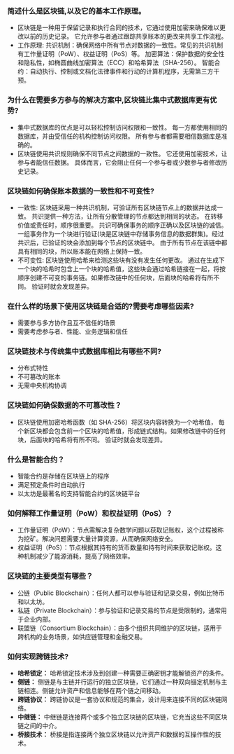 
### 简述什么是区块链,以及它的基本工作原理。

- 区块链是一种用于保留记录和执行合同的技术，它通过使用加密来确保难以更改以前的历史记录。 它允许参与者通过跟踪共享账本的更改来共享工作流程。
- 工作原理: 
  共识机制：确保网络中所有节点对数据的一致性。常见的共识机制有工作量证明（PoW）、权益证明（PoS）等。
  加密算法：保护数据的安全性和隐私性，如椭圆曲线加密算法（ECC）和哈希算法（SHA-256）。
  智能合约：自动执行、控制或文档化法律事件和行动的计算机程序，无需第三方干预。

### 为什么在需要多方参与的解决方案中,区块链比集中式数据库更有优势?

- 集中式数据库的优点是可以轻松控制访问权限和一致性。 每一方都使用相同的数据库，并由受信任的机构控制访问权限。 所有参与者都需要相信数据库是准确的。
- 区块链使用共识规则确保不同节点之间数据的一致性。 它还使用加密技术，让参与者能信任数据。 具体而言，它会阻止任何一个参与者或少数参与者修改历史记录。

### 区块链如何确保账本数据的一致性和不可变性?

- 一致性: 区块链采用一种共识机制，可验证所有区块链节点上的数据并达成一致。 共识提供一种方法，让所有分散管理的节点都达到相同的状态。 在转移价值或责任时，顺序很重要。 共识可确保事务的顺序正确以及区块链的诚信。一组事务作为一个块进行验证(块是区块链中存储事务信息的数据群集)。经过共识后，已验证的块会添加到每个节点的区块链中。 由于所有节点在该链中都具有相同的块，所以账本能在网络上保持一致。
- 不可变性: 区块链使用哈希来检测这些块有没有发生任何更改。 通过在生成下一个块的哈希时包含上一个块的哈希值，这些块会通过哈希链接在一起，将按顺序创建不可变的事务链。如果修改链中的任何块，后面块的哈希将有所不同。 验证时就会发现差异。

### 在什么样的场景下使用区块链是合适的?需要考虑哪些因素?

- 需要参与多方协作且互不信任的场景
- 需要考虑参与者、性能、业务逻辑和信任

### 区块链技术与传统集中式数据库相比有哪些不同?

- 分布式特性
- 不可篡改的账本
- 无需中央机构协调

### 区块链如何确保数据的不可篡改性？

- 区块链使用加密哈希函数（如 SHA-256）将区块内容转换为一个哈希值， 每个新区块都会包含前一个区块的哈希值，形成链式结构。如果修改链中的任何块，后面块的哈希将有所不同。 验证时就会发现差异。

### 什么是智能合约？

- 智能合约是存储在区块链上的程序
- 满足预定条件时自动执行
- 以太坊是最著名的支持智能合约的区块链平台

### 如何解释工作量证明（PoW）和权益证明（PoS）？

- 工作量证明（PoW）：节点需解决复杂数学问题以获取记账权，这个过程被称为挖矿。解决问题需要大量计算资源，从而确保网络安全。
- 权益证明（PoS）：节点根据其持有的货币数量和持有时间来获取记账权。这种机制减少了能源消耗，提高了网络效率。

### 区块链的主要类型有哪些？

- 公链（Public Blockchain）：任何人都可以参与验证和记录交易，例如比特币和以太坊。
- 私链（Private Blockchain）：参与验证和记录交易的节点是受限制的，通常用于企业内部。
- 联盟链（Consortium Blockchain）：由多个组织共同维护的区块链，适用于跨机构的业务场景，如供应链管理和金融交易。

### 如何实现跨链技术?

- **哈希锁定：** 哈希锁定技术涉及到创建一种需要正确密钥才能解锁资产的条件。
- **侧链：** 侧链是与主链并行运行的独立区块链，它们通过一种双向锚定机制与主链相连。侧链允许资产和信息能够在两个链之间移动。
- **跨链协议：** 跨链协议是一套协议和规范的集合，设计用来连接不同的区块链网络。
- **中继链：** 中继链是连接两个或多个独立区块链的区块链，它充当这些不同区块链之间的中介。
- **桥接技术：** 桥接是指连接两个独立区块链以允许资产和数据的互操作性的技术。